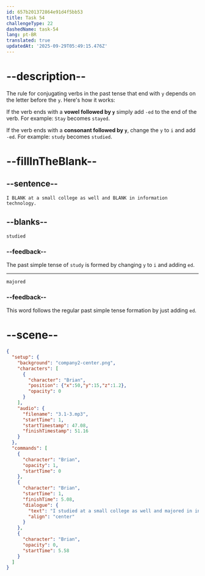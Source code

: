 ```yaml
---
id: 657b201372864e91d4f5bb53
title: Task 54
challengeType: 22
dashedName: task-54
lang: pt-BR
translated: true
updatedAt: '2025-09-29T05:49:15.476Z'
---
```


<!-- (Audio) Brian: I studied at a small college as well and majored in information technology. -->

# --description--

The rule for conjugating verbs in the past tense that end with `y` depends on the letter before the `y`. Here's how it works:

If the verb ends with a **vowel followed by `y`** simply add `-ed` to the end of the verb. For example: `Stay` becomes `stayed`.

If the verb ends with a **consonant followed by `y`**, change the `y` to `i` and add `-ed`. For example: `study` becomes `studied`.

# --fillInTheBlank--

## --sentence--

`I BLANK at a small college as well and BLANK in information technology.`

## --blanks--

`studied`

### --feedback--

The past simple tense of `study` is formed by changing `y` to `i` and adding `ed`.

---

`majored`

### --feedback--

This word follows the regular past simple tense formation by just adding `ed`.

# --scene--

```json
{
  "setup": {
    "background": "company2-center.png",
    "characters": [
      {
        "character": "Brian",
        "position": {"x":50,"y":15,"z":1.2},
        "opacity": 0
      }
    ],
    "audio": {
      "filename": "3.1-3.mp3",
      "startTime": 1,
      "startTimestamp": 47.08,
      "finishTimestamp": 51.16
    }
  },
  "commands": [
    {
      "character": "Brian",
      "opacity": 1,
      "startTime": 0
    },
    {
      "character": "Brian",
      "startTime": 1,
      "finishTime": 5.08,
      "dialogue": {
        "text": "I studied at a small college as well and majored in information technology.",
        "align": "center"
      }
    },
    {
      "character": "Brian",
      "opacity": 0,
      "startTime": 5.58
    }
  ]
}
```
